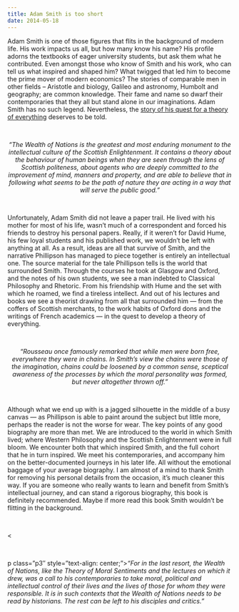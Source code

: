 ```yaml
---
title: Adam Smith is too short
date: 2014-05-18
---
```


<p>Adam Smith is one of those figures that flits in the background of modern life. His work impacts us all, but how many know his name? His profile adorns the textbooks of eager university students, but ask them what he contributed. Even amongst those who know of Smith and his work, who can tell us what inspired and shaped him? What twigged that led him to become the prime mover of modern economics? The stories of comparable men in other fields &#8211; Aristotle and biology, Galileo and astronomy, Humbolt and geography; are common knowledge. Their fame and name so dwarf their contemporaries that they all but stand alone in our imaginations. Adam Smith has no such legend. Nevertheless, the <a href="https://www.goodreads.com/book/show/8313636-adam-smith?ac=1&#038;from_search=true">story of his quest for a theory of everything</a> deserves to be told.</p><br>
<p class="p3" style="text-align: center;"><em><span class="s1">&#8220;The Wealth of Nations is the greatest and most enduring monument to the intellectual culture of the Scottish Enlightenment. It contains a theory about the behaviour of human beings when they are seen through the lens of Scottish politeness, about agents who are deeply committed to the improvement of mind, manners and property, and are able to believe that in following what seems to be the path of nature they are acting in a way that will serve the public good.&#8221;</span></em></p><br>
<p class="p1"><span class="s1">Unfortunately, Adam Smith did not leave a paper trail. He lived with his mother for most of his life, wasn’t much of a correspondent and forced his friends to destroy his personal papers. Really, if it weren’t for David Hume, his few loyal students and his published work, we wouldn’t be left with anything at all. As a result, ideas are all that survive of Smith, and the narrative Phillipson has managed to piece together is entirely an intellectual one. The source material for the tale Phillipson tells is the world that surrounded Smith. Through the courses he took at Glasgow and Oxford, and the notes of his own students, we see a man indebted to Classical Philosophy and Rhetoric. From his friendship with Hume and the set with which he roamed, we find a tireless intellect. And out of his lectures and books we see a theorist drawing from all that surrounded him — from the coffers of Scottish merchants, to the work habits of Oxford dons and the writings of French academics — in the quest to develop a theory of everything.</span></p><br>
<p class="p3" style="text-align: center;"><em><span class="s1">&#8220;Rousseau once famously remarked that while men were born free, everywhere they were in chains. In Smith&#8217;s view the chains were those of the imagination, chains could be loosened by a common sense, sceptical awareness of the processes by which the moral personality was formed, but never altogether thrown off.&#8221;</span></em></p><br>
<p class="p1"><span class="s1">Although what we end up with is a jagged silhouette in the middle of a busy canvas — as Phillipson is able to paint around the subject but little more, perhaps the reader is not the worse for wear. The key points of any good biography are more than met. We are introduced to the world in which Smith lived; where Western Philosophy and the Scottish Enlightenment were in full bloom. We encounter both that which inspired Smith, and the full cohort that he in turn inspired. We meet his contemporaries, and accompany him on the better-documented journeys in his later life. All without the emotional baggage of your average biography. I am almost of a mind to thank Smith for removing his personal details from the occasion, it’s much cleaner this way. If you are someone who really wants to learn and benefit from Smith’s intellectual journey, and can stand a rigorous biography, this book is definitely recommended. Maybe if more read this book Smith wouldn’t be flitting in the background.</span></p><br>
<p>&lt;</p><br>
<p>p class=&#8221;p3&#8243; style=&#8221;text-align: center;&#8221;><em><span class="s1">&#8220;For in the last resort, the Wealth of Nations, like the Theory of Moral Sentiments and the lectures on which it drew, was a call to his contemporaries to take moral, political and intellectual control of their lives and the lives of those for whom they were responsible. It is in such contexts that the Wealth of Nations needs to be read by historians. The rest can be left to his disciples and critics.&#8221;</span></em></p><br>
